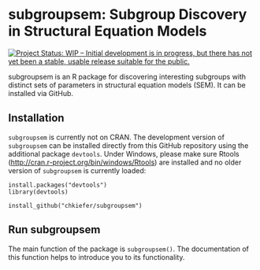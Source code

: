 # subgroupsem: Subgroup Discovery in Structural Equation Models
[![Project Status: WIP – Initial development is in progress, but there has not yet been a stable, usable release suitable for the public.](https://www.repostatus.org/badges/latest/wip.svg)](https://www.repostatus.org/#wip)

subgroupsem is an R package for discovering interesting subgroups with distinct sets of parameters in structural equation models (SEM). It can be installed via GitHub.

## Installation
`subgroupsem` is currently not on CRAN. The development version of `subgroupsem` can be installed directly from this GitHub repository using the additional package `devtools`. Under Windows, please make sure Rtools (http://cran.r-project.org/bin/windows/Rtools) are installed and no older version of `subgroupsem` is currently loaded:

```
install.packages("devtools")
library(devtools)

install_github("chkiefer/subgroupsem")
```

## Run subgroupsem
The main function of the package is `subgroupsem()`. The documentation of this function helps to introduce you to its functionality.
